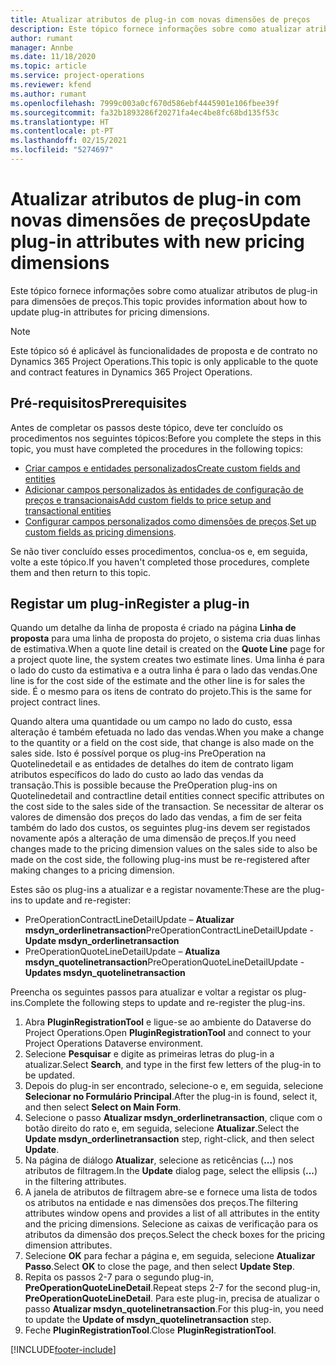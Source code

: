```yaml
---
title: Atualizar atributos de plug-in com novas dimensões de preços
description: Este tópico fornece informações sobre como atualizar atributos de plug-in para dimensões de preços.
author: rumant
manager: Annbe
ms.date: 11/18/2020
ms.topic: article
ms.service: project-operations
ms.reviewer: kfend
ms.author: rumant
ms.openlocfilehash: 7999c003a0cf670d586ebf4445901e106fbee39f
ms.sourcegitcommit: fa32b1893286f20271fa4ec4be8fc68bd135f53c
ms.translationtype: HT
ms.contentlocale: pt-PT
ms.lasthandoff: 02/15/2021
ms.locfileid: "5274697"
---
```

# <a name="update-plug-in-attributes-with-new-pricing-dimensions"></a><span data-ttu-id="18ac0-103">Atualizar atributos de plug-in com novas dimensões de preços</span><span class="sxs-lookup"><span data-stu-id="18ac0-103">Update plug-in attributes with new pricing dimensions</span></span>

<span data-ttu-id="18ac0-104">Este tópico fornece informações sobre como atualizar atributos de plug-in para dimensões de preços.</span><span class="sxs-lookup"><span data-stu-id="18ac0-104">This topic provides information about how to update plug-in attributes for pricing dimensions.</span></span>

> [!NOTE]
> <span data-ttu-id="18ac0-105">Este tópico só é aplicável às funcionalidades de proposta e de contrato no Dynamics 365 Project Operations.</span><span class="sxs-lookup"><span data-stu-id="18ac0-105">This topic is only applicable to the quote and contract features in Dynamics 365 Project Operations.</span></span>

## <a name="prerequisites"></a><span data-ttu-id="18ac0-106">Pré-requisitos</span><span class="sxs-lookup"><span data-stu-id="18ac0-106">Prerequisites</span></span>
<span data-ttu-id="18ac0-107">Antes de completar os passos deste tópico, deve ter concluído os procedimentos nos seguintes tópicos:</span><span class="sxs-lookup"><span data-stu-id="18ac0-107">Before you complete the steps in this topic, you must have completed the procedures in the following topics:</span></span>

  - [<span data-ttu-id="18ac0-108">Criar campos e entidades personalizados</span><span class="sxs-lookup"><span data-stu-id="18ac0-108">Create custom fields and entities</span></span>](create-custom-fields-entities-pricing-dimensions.md) 
  - [<span data-ttu-id="18ac0-109">Adicionar campos personalizados às entidades de configuração de preços e transacionais</span><span class="sxs-lookup"><span data-stu-id="18ac0-109">Add custom fields to price setup and transactional entities</span></span>](add-custom-fields-price-setup-transactional-entities.md)
  - <span data-ttu-id="18ac0-110">[Configurar campos personalizados como dimensões de preços](set-up-custom-fields-pricing-dimensions.md).</span><span class="sxs-lookup"><span data-stu-id="18ac0-110">[Set up custom fields as pricing dimensions](set-up-custom-fields-pricing-dimensions.md).</span></span> 
  
<span data-ttu-id="18ac0-111">Se não tiver concluído esses procedimentos, conclua-os e, em seguida, volte a este tópico.</span><span class="sxs-lookup"><span data-stu-id="18ac0-111">If you haven't completed those procedures, complete them and then return to this topic.</span></span>

## <a name="register-a-plug-in"></a><span data-ttu-id="18ac0-112">Registar um plug-in</span><span class="sxs-lookup"><span data-stu-id="18ac0-112">Register a plug-in</span></span>
<span data-ttu-id="18ac0-113">Quando um detalhe da linha de proposta é criado na página **Linha de proposta** para uma linha de proposta do projeto, o sistema cria duas linhas de estimativa.</span><span class="sxs-lookup"><span data-stu-id="18ac0-113">When a quote line detail is created on the **Quote Line** page for a project quote line, the system creates two estimate lines.</span></span> <span data-ttu-id="18ac0-114">Uma linha é para o lado do custo da estimativa e a outra linha é para o lado das vendas.</span><span class="sxs-lookup"><span data-stu-id="18ac0-114">One line is for the cost side of the estimate and the other line is for sales the side.</span></span> <span data-ttu-id="18ac0-115">É o mesmo para os itens de contrato do projeto.</span><span class="sxs-lookup"><span data-stu-id="18ac0-115">This is the same  for project contract lines.</span></span>

<span data-ttu-id="18ac0-116">Quando altera uma quantidade ou um campo no lado do custo, essa alteração é também efetuada no lado das vendas.</span><span class="sxs-lookup"><span data-stu-id="18ac0-116">When you make a change to the quantity or a field on the cost side, that change is also made on the sales side.</span></span> <span data-ttu-id="18ac0-117">Isto é possível porque os plug-ins PreOperation na Quotelinedetail e as entidades de detalhes do item de contrato ligam atributos específicos do lado do custo ao lado das vendas da transação.</span><span class="sxs-lookup"><span data-stu-id="18ac0-117">This is possible because the PreOperation plug-ins on Quotelinedetail and contractline detail entities connect specific attributes on the cost side to the sales side of the transaction.</span></span> <span data-ttu-id="18ac0-118">Se necessitar de alterar os valores de dimensão dos preços do lado das vendas, a fim de ser feita também do lado dos custos, os seguintes plug-ins devem ser registados novamente após a alteração de uma dimensão de preços.</span><span class="sxs-lookup"><span data-stu-id="18ac0-118">If you need changes made to the pricing dimension values on the sales side to also be made on the cost side, the following plug-ins must be re-registered after making changes to a pricing dimension.</span></span>

<span data-ttu-id="18ac0-119">Estes são os plug-ins a atualizar e a registar novamente:</span><span class="sxs-lookup"><span data-stu-id="18ac0-119">These are the plug-ins to update and re-register:</span></span>

- <span data-ttu-id="18ac0-120">PreOperationContractLineDetailUpdate – **Atualizar msdyn_orderlinetransaction**</span><span class="sxs-lookup"><span data-stu-id="18ac0-120">PreOperationContractLineDetailUpdate - **Update msdyn_orderlinetransaction**</span></span>
- <span data-ttu-id="18ac0-121">PreOperationQuoteLineDetailUpdate – **Atualiza msdyn_quotelinetransaction**</span><span class="sxs-lookup"><span data-stu-id="18ac0-121">PreOperationQuoteLineDetailUpdate - **Updates msdyn_quotelinetransaction**</span></span>

<span data-ttu-id="18ac0-122">Preencha os seguintes passos para atualizar e voltar a registar os plug-ins.</span><span class="sxs-lookup"><span data-stu-id="18ac0-122">Complete the following steps to update and re-register the plug-ins.</span></span>

1. <span data-ttu-id="18ac0-123">Abra **PluginRegistrationTool** e ligue-se ao ambiente do Dataverse do Project Operations.</span><span class="sxs-lookup"><span data-stu-id="18ac0-123">Open **PluginRegistrationTool** and connect to your Project Operations Dataverse environment.</span></span>
2. <span data-ttu-id="18ac0-124">Selecione **Pesquisar** e digite as primeiras letras do plug-in a atualizar.</span><span class="sxs-lookup"><span data-stu-id="18ac0-124">Select **Search**, and type in the first few letters of the plug-in to be updated.</span></span>
3. <span data-ttu-id="18ac0-125">Depois do plug-in ser encontrado, selecione-o e, em seguida, selecione **Selecionar no Formulário Principal**.</span><span class="sxs-lookup"><span data-stu-id="18ac0-125">After the plug-in is found, select it, and then select **Select on Main Form**.</span></span>
4. <span data-ttu-id="18ac0-126">Selecione o passo **Atualizar msdyn_orderlinetransaction**, clique com o botão direito do rato e, em seguida, selecione **Atualizar**.</span><span class="sxs-lookup"><span data-stu-id="18ac0-126">Select the **Update msdyn_orderlinetransaction** step, right-click, and then select **Update**.</span></span>
5. <span data-ttu-id="18ac0-127">Na página de diálogo **Atualizar**, selecione as reticências (**...**) nos atributos de filtragem.</span><span class="sxs-lookup"><span data-stu-id="18ac0-127">In the **Update** dialog page, select the ellipsis (**...**) in the filtering attributes.</span></span>
6. <span data-ttu-id="18ac0-128">A janela de atributos de filtragem abre-se e fornece uma lista de todos os atributos na entidade e nas dimensões dos preços.</span><span class="sxs-lookup"><span data-stu-id="18ac0-128">The filtering attributes window opens and provides a list of all attributes in the entity and the pricing dimensions.</span></span> <span data-ttu-id="18ac0-129">Selecione as caixas de verificação para os atributos da dimensão dos preços.</span><span class="sxs-lookup"><span data-stu-id="18ac0-129">Select the check boxes for the pricing dimension attributes.</span></span>
7. <span data-ttu-id="18ac0-130">Selecione **OK** para fechar a página e, em seguida, selecione **Atualizar Passo**.</span><span class="sxs-lookup"><span data-stu-id="18ac0-130">Select **OK** to close the page, and then select **Update Step**.</span></span>
8. <span data-ttu-id="18ac0-131">Repita os passos 2-7 para o segundo plug-in, **PreOperationQuoteLineDetail**.</span><span class="sxs-lookup"><span data-stu-id="18ac0-131">Repeat steps 2-7 for the second plug-in, **PreOperationQuoteLineDetail**.</span></span> <span data-ttu-id="18ac0-132">Para este plug-in, precisa de atualizar o passo **Atualizar msdyn_quotelinetransaction**.</span><span class="sxs-lookup"><span data-stu-id="18ac0-132">For this plug-in, you need to update the **Update of msdyn_quotelinetransaction** step.</span></span>
9. <span data-ttu-id="18ac0-133">Feche **PluginRegistrationTool**.</span><span class="sxs-lookup"><span data-stu-id="18ac0-133">Close **PluginRegistrationTool**.</span></span>


[!INCLUDE[footer-include](../includes/footer-banner.md)]